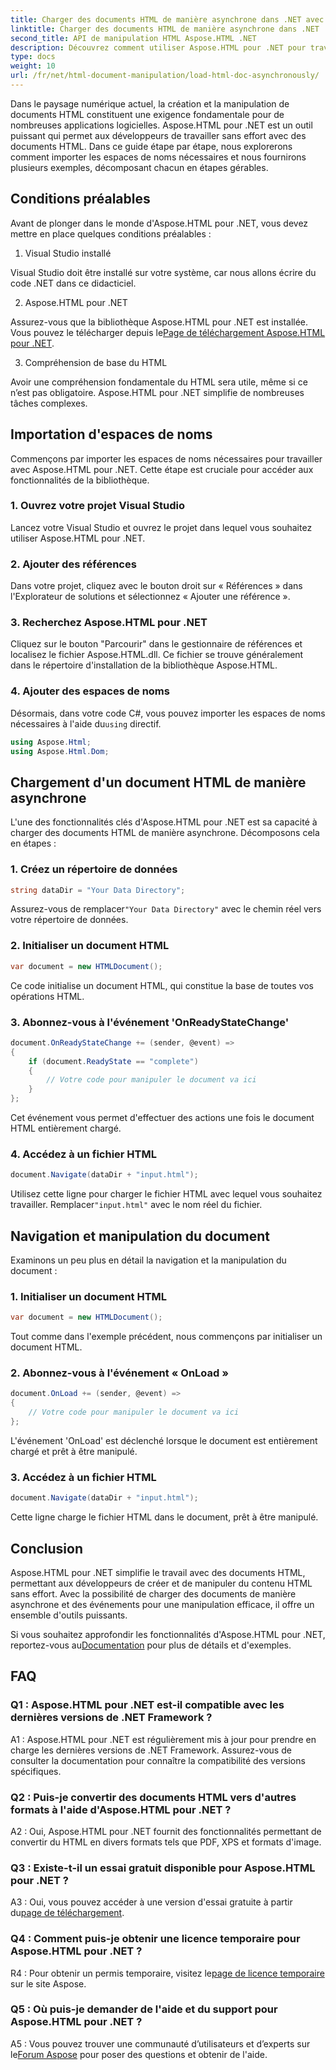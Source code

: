 ```yaml
---
title: Charger des documents HTML de manière asynchrone dans .NET avec Aspose.HTML
linktitle: Charger des documents HTML de manière asynchrone dans .NET
second_title: API de manipulation HTML Aspose.HTML .NET
description: Découvrez comment utiliser Aspose.HTML pour .NET pour travailler avec des documents HTML. Guide étape par étape avec des exemples et une FAQ pour les développeurs.
type: docs
weight: 10
url: /fr/net/html-document-manipulation/load-html-doc-asynchronously/
---
```


Dans le paysage numérique actuel, la création et la manipulation de documents HTML constituent une exigence fondamentale pour de nombreuses applications logicielles. Aspose.HTML pour .NET est un outil puissant qui permet aux développeurs de travailler sans effort avec des documents HTML. Dans ce guide étape par étape, nous explorerons comment importer les espaces de noms nécessaires et nous fournirons plusieurs exemples, décomposant chacun en étapes gérables.

## Conditions préalables

Avant de plonger dans le monde d'Aspose.HTML pour .NET, vous devez mettre en place quelques conditions préalables :

1. Visual Studio installé

Visual Studio doit être installé sur votre système, car nous allons écrire du code .NET dans ce didacticiel.

2. Aspose.HTML pour .NET

 Assurez-vous que la bibliothèque Aspose.HTML pour .NET est installée. Vous pouvez le télécharger depuis le[Page de téléchargement Aspose.HTML pour .NET](https://releases.aspose.com/html/net/).

3. Compréhension de base du HTML

Avoir une compréhension fondamentale du HTML sera utile, même si ce n’est pas obligatoire. Aspose.HTML pour .NET simplifie de nombreuses tâches complexes.

## Importation d'espaces de noms

Commençons par importer les espaces de noms nécessaires pour travailler avec Aspose.HTML pour .NET. Cette étape est cruciale pour accéder aux fonctionnalités de la bibliothèque.

### 1. Ouvrez votre projet Visual Studio

Lancez votre Visual Studio et ouvrez le projet dans lequel vous souhaitez utiliser Aspose.HTML pour .NET.

### 2. Ajouter des références

Dans votre projet, cliquez avec le bouton droit sur « Références » dans l'Explorateur de solutions et sélectionnez « Ajouter une référence ».

### 3. Recherchez Aspose.HTML pour .NET

Cliquez sur le bouton "Parcourir" dans le gestionnaire de références et localisez le fichier Aspose.HTML.dll. Ce fichier se trouve généralement dans le répertoire d'installation de la bibliothèque Aspose.HTML.

### 4. Ajouter des espaces de noms

 Désormais, dans votre code C#, vous pouvez importer les espaces de noms nécessaires à l'aide du`using` directif.

```csharp
using Aspose.Html;
using Aspose.Html.Dom;
```

## Chargement d'un document HTML de manière asynchrone

L'une des fonctionnalités clés d'Aspose.HTML pour .NET est sa capacité à charger des documents HTML de manière asynchrone. Décomposons cela en étapes :

### 1. Créez un répertoire de données

```csharp
string dataDir = "Your Data Directory";
```

 Assurez-vous de remplacer`"Your Data Directory"` avec le chemin réel vers votre répertoire de données.

### 2. Initialiser un document HTML

```csharp
var document = new HTMLDocument();
```

Ce code initialise un document HTML, qui constitue la base de toutes vos opérations HTML.

### 3. Abonnez-vous à l'événement 'OnReadyStateChange'

```csharp
document.OnReadyStateChange += (sender, @event) =>
{
    if (document.ReadyState == "complete")
    {
        // Votre code pour manipuler le document va ici
    }
};
```

Cet événement vous permet d'effectuer des actions une fois le document HTML entièrement chargé.

### 4. Accédez à un fichier HTML

```csharp
document.Navigate(dataDir + "input.html");
```

 Utilisez cette ligne pour charger le fichier HTML avec lequel vous souhaitez travailler. Remplacer`"input.html"` avec le nom réel du fichier.

## Navigation et manipulation du document

Examinons un peu plus en détail la navigation et la manipulation du document :

### 1. Initialiser un document HTML

```csharp
var document = new HTMLDocument();
```

Tout comme dans l'exemple précédent, nous commençons par initialiser un document HTML.

### 2. Abonnez-vous à l'événement « OnLoad »

```csharp
document.OnLoad += (sender, @event) =>
{
    // Votre code pour manipuler le document va ici
};
```

L'événement 'OnLoad' est déclenché lorsque le document est entièrement chargé et prêt à être manipulé.

### 3. Accédez à un fichier HTML

```csharp
document.Navigate(dataDir + "input.html");
```

Cette ligne charge le fichier HTML dans le document, prêt à être manipulé.

## Conclusion

Aspose.HTML pour .NET simplifie le travail avec des documents HTML, permettant aux développeurs de créer et de manipuler du contenu HTML sans effort. Avec la possibilité de charger des documents de manière asynchrone et des événements pour une manipulation efficace, il offre un ensemble d'outils puissants.

 Si vous souhaitez approfondir les fonctionnalités d'Aspose.HTML pour .NET, reportez-vous au[Documentation](https://reference.aspose.com/html/net/) pour plus de détails et d'exemples.

## FAQ

### Q1 : Aspose.HTML pour .NET est-il compatible avec les dernières versions de .NET Framework ?

A1 : Aspose.HTML pour .NET est régulièrement mis à jour pour prendre en charge les dernières versions de .NET Framework. Assurez-vous de consulter la documentation pour connaître la compatibilité des versions spécifiques.

### Q2 : Puis-je convertir des documents HTML vers d'autres formats à l'aide d'Aspose.HTML pour .NET ?

A2 : Oui, Aspose.HTML pour .NET fournit des fonctionnalités permettant de convertir du HTML en divers formats tels que PDF, XPS et formats d'image.

### Q3 : Existe-t-il un essai gratuit disponible pour Aspose.HTML pour .NET ?

 A3 : Oui, vous pouvez accéder à une version d'essai gratuite à partir du[page de téléchargement](https://releases.aspose.com/).

### Q4 : Comment puis-je obtenir une licence temporaire pour Aspose.HTML pour .NET ?

 R4 : Pour obtenir un permis temporaire, visitez le[page de licence temporaire](https://purchase.aspose.com/temporary-license/) sur le site Aspose.

### Q5 : Où puis-je demander de l'aide et du support pour Aspose.HTML pour .NET ?

 A5 : Vous pouvez trouver une communauté d’utilisateurs et d’experts sur le[Forum Aspose](https://forum.aspose.com/) pour poser des questions et obtenir de l'aide.
